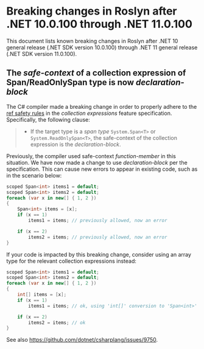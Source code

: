 # Breaking changes in Roslyn after .NET 10.0.100 through .NET 11.0.100

This document lists known breaking changes in Roslyn after .NET 10 general release (.NET SDK version 10.0.100) through .NET 11 general release (.NET SDK version 11.0.100).

## The *safe-context* of a collection expression of Span/ReadOnlySpan type is now *declaration-block*

The C# compiler made a breaking change in order to properly adhere to the [ref safety rules](https://github.com/dotnet/csharplang/blob/main/proposals/csharp-12.0/collection-expressions.md#ref-safety) in the *collection expressions* feature specification. Specifically, the following clause:

> * If the target type is a *span type* `System.Span<T>` or `System.ReadOnlySpan<T>`, the safe-context of the collection expression is the *declaration-block*.

Previously, the compiler used safe-context *function-member* in this situation. We have now made a change to use *declaration-block* per the specification. This can cause new errors to appear in existing code, such as in the scenario below:

```cs
scoped Span<int> items1 = default;
scoped Span<int> items2 = default;
foreach (var x in new[] { 1, 2 })
{
    Span<int> items = [x];
    if (x == 1)
        items1 = items; // previously allowed, now an error

    if (x == 2)
        items2 = items; // previously allowed, now an error
}
```

If your code is impacted by this breaking change, consider using an array type for the relevant collection expressions instead:

```cs
scoped Span<int> items1 = default;
scoped Span<int> items2 = default;
foreach (var x in new[] { 1, 2 })
{
    int[] items = [x];
    if (x == 1)
        items1 = items; // ok, using 'int[]' conversion to 'Span<int>'

    if (x == 2)
        items2 = items; // ok
}
```

See also https://github.com/dotnet/csharplang/issues/9750.
